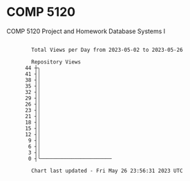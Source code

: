 # COMP 5120
COMP 5120 Project and Homework 
Database Systems I

```

        Total Views per Day from 2023-05-02 to 2023-05-26

        Repository Views
      44 ┼╮
      41 ┤│
      38 ┤│
      35 ┤│
      32 ┤│
      29 ┤│
      26 ┤│
      23 ┤│
      21 ┤│
      18 ┤│
      15 ┤│
      12 ┤│
       9 ┤│
       6 ┤│
       3 ┤│
       0 ┤╰───────────────────────

        Chart last updated - Fri May 26 23:56:31 2023 UTC
        
```
